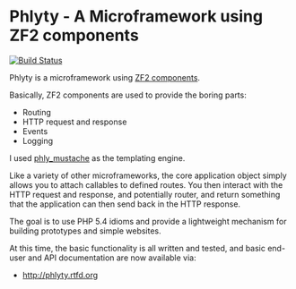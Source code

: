 Phlyty - A Microframework using ZF2 components
==============================================

[![Build Status](https://secure.travis-ci.org/weierophinney/phlyty.png?branch=master)](http://travis-ci.org/weierophinney/phlyty)

Phlyty is a microframework using [ZF2 components](http://packages.zendframework.com/ "ZF2").

Basically, ZF2 components are used to provide the boring parts:

- Routing
- HTTP request and response
- Events
- Logging

I used [phly_mustache](http://weierophinney.github.com/phly_mustache) as the
templating engine.

Like a variety of other microframeworks, the core application object simply
allows you to attach callables to defined routes. You then interact with the
HTTP request and response, and potentially router, and return something that the
application can then send back in the HTTP response.

The goal is to use PHP 5.4 idioms and provide a lightweight mechanism for
building prototypes and simple websites.

At this time, the basic functionality is all written and tested, and
basic end-user and API documentation are now available via:

- http://phlyty.rtfd.org
